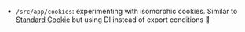 - `/src/app/cookies`: experimenting with isomorphic cookies. Similar to [Standard Cookie](https://github.com/carloitaben/standard-cookie) but using DI instead of export conditions 🤯
